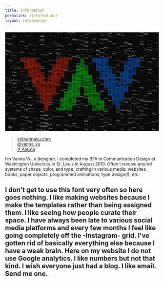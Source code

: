 ```yaml
---
title: Information
permalink: /information/
layout: information
---
```


![](/images/portrait.jpg)

> [v@vannavu.com](mailto:v@vannavu.com)  
[@vanna_vu](https://www.instagram.com/vanna_vu/)  
[↗ Are.na](https://www.are.na/vanna-vu/blocks?sort=UPDATED_AT)

I’m Vanna Vu, a designer. I completed my BFA in Communication Design at Washington University in St. Louis in August 2019. Often I revolve around systems of shape, color, and type, crafting in various media: websites, books, paper objects, programmed animations, type design(!), etc.

## I don't get to use this font very often so here goes nothing. I like making websites because I make the templates rather than being assigned them. I like seeing how people curate their space. I have always been late to various social media platforms and every few months I feel like going completely off the -Instagram- grid. I've gotten rid of basically everything else because I have a weak brain. Here on my website I do not use Google analytics. I like numbers but not that kind. I wish everyone just had a blog. I like email. Send me one.
